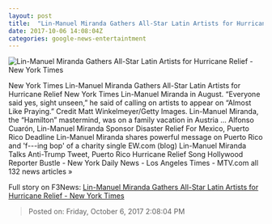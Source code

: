 ```yaml
---
layout: post
title:  "Lin-Manuel Miranda Gathers All-Star Latin Artists for Hurricane Relief - New York Times"
date: 2017-10-06 14:08:04Z
categories: google-news-entertaintment
---
```


![Lin-Manuel Miranda Gathers All-Star Latin Artists for Hurricane Relief - New York Times](https://static01.nyt.com/images/2017/10/06/arts/06LINMANUEL/06LINMANUEL-facebookJumbo.jpg)

New York Times Lin-Manuel Miranda Gathers All-Star Latin Artists for Hurricane Relief New York Times Lin-Manuel Miranda in August. “Everyone said yes, sight unseen,” he said of calling on artists to appear on “Almost Like Praying.” Credit Matt Winkelmeyer/Getty Images. Lin-Manuel Miranda, the “Hamilton” mastermind, was on a family vacation in Austria ... Alfonso Cuarón, Lin-Manuel Miranda Sponsor Disaster Relief For Mexico, Puerto Rico Deadline Lin-Manuel Miranda shares powerful message on Puerto Rico and 'f---ing bop' of a charity single EW.com (blog) Lin-Manuel Miranda Talks Anti-Trump Tweet, Puerto Rico Hurricane Relief Song Hollywood Reporter Bustle - New York Daily News - Los Angeles Times - MTV.com all 132 news articles »


Full story on F3News: [Lin-Manuel Miranda Gathers All-Star Latin Artists for Hurricane Relief - New York Times](http://www.f3nws.com/n/TNBpSF)

> Posted on: Friday, October 6, 2017 2:08:04 PM
